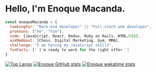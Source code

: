 # Hello, I'm Enoque Macanda.
```javascript
const enoqueMacanda = {
  lookingFor: "Back-end developer" || "Full-stack web developer",
  pronouns: ["he", "him"],
  code: [JavaScript, React, Redux, Ruby on Rails, HTML/CSS],
  askMeAbout: [Chess, Digital Marketing, Gym, MMA],
  challenge: "I am honing my JavaScript skills",
  funFacts: [' I'm ready to work for the right offer ']
}
```
[![Top Langs](https://github-readme-stats.vercel.app/api/top-langs/?username=enoqueJonas&show_icons=true&theme=gruvbox)](https://github.com/anuraghazra/github-readme-stats)
[![Enoque GitHub stats](https://github-readme-stats.vercel.app/api?username=enoqueJonas&show_icons=true&theme=gruvbox)](https://github.com/anuraghazra/github-readme-stats)
[![Enoque wakatime stats](https://github-readme-stats.vercel.app/api/wakatime?username=enoqueJonas&show_icons=true&theme=gruvbox)](https://github.com/anuraghazra/github-readme-stats)

